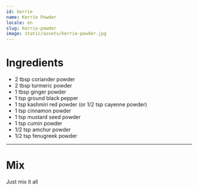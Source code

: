 ```yaml
---
id: kerrie
name: Kerrie Powder 
locale: en
slug: kerrie-powder
image: static/assets/kerrie-powder.jpg
---
```


# Ingredients

- 2 tbsp coriander powder
- 2 tbsp turmeric powder
- 1 tbsp ginger powder
- 1 tsp ground black pepper
- 1 tsp kashmiri red powder (or 1/2 tsp cayenne powder)
- 1 tsp cinnamon powder
- 1 tsp mustard seed powder
- 1 tsp cumin powder
- 1/2 tsp amchur powder
- 1/2 tsp fenugreek powder

---

# Mix

Just mix it all
